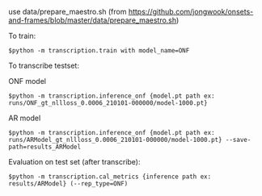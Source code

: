 use data/prepare_maestro.sh (from https://github.com/jongwook/onsets-and-frames/blob/master/data/prepare_maestro.sh)

To train:

```
$python -m transcription.train with model_name=ONF
```

To transcribe testset:

ONF model
```
$python -m transcription.inference_onf {model.pt path ex: runs/ONF_gt_nllloss_0.0006_210101-000000/model-1000.pt}
```

AR model
```
$python -m transcription.inference_onf {model.pt path ex: runs/ARModel_gt_nllloss_0.0006_210101-000000/model-1000.pt} --save-path=results_ARModel
```

Evaluation on test set (after transcribe):
```
$python -m transcription.cal_metrics {inference path ex: results/ARModel} (--rep_type=ONF)
```